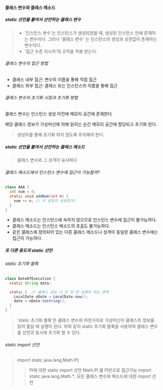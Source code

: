 #### 클래스 변수와 클래스 메소드
##### static 선언을 붙여서 선언하는 클래스 변수
> * '인스턴스 변수'는 인스턴스가 생성되었을 때, 생성된 인스턴스 안에 존재하는 변수이다. 그러나 '클래스 변수' 는 인스턴스의 생성과 상관없이 존재하는 변수이다.
> * '접근 수준 지시자'의 규칙을 적용 받는다.

###### 클래스 변수의 접근 방법
* 클래스 내부 접근: 변수의 이름을 통해 직접 접근
* 클래스 외부 접근: 클래스 또는 인스턴스의 이름을 통해 접근

###### 클래스 변수의 초기화 시점과 초기화 방법
클래스 변수는 인스턴스 생성 이전에 메모리 공간에 존재한다

해당 클래스 정보가 가상머신에 의해 읽히는 순간 메모리 공간에 할당되고 초기화 된다.
> 생성자를 통해 초기화 하지 않도록 주의해야 한다.

##### static 선언을 붙여서 선언하는 클래스 메소드
> 클래스 변수와 그 성격이 유사하다

###### 클래스 메소드에서 인스턴스 변수에 접근이 가능할까?
```java
class AAA {
  int num = 0;
  static void addNum(int n) {
    num += n; // 이 문장이 유효한가?
  }
}
```
* 클래스 메소드는 인스턴스에 속하지 않으므로 인스턴스 변수에 접근이 불가능하다. 
* 클래스 메소드는 인스턴스 메소드의 호출도 불가능하다.
* 같은 클래스에 정의되어 있는 다른 클래스 메소드나 성격이 동일한 클래스 변수에는 접근이 가능하다.


##### 또 다른 용도의 static 선언
###### static 초기화 블록
```java
class DateOfExecution {
  static String data;

  static {  // 클래스 로딩 시 단 한 번 실행되 되는 영역
    LocalDate nDate = LocalDate.now();
    date = nDate.tostring();
  }
}
```
> 'static 초기화 블록'은 클래스 변수와 마찬가지로 가상머신이 클래스의 정보를 읽어 들일 때 실행이 된다. 위와 같이 static 초기화 블록을 사용하여 클래스 변수를 선언과 동시에 초기화 할 수 있다.

###### static import 선언
> import static java.lang.Math.PI;
> > PI에 대한 static import 선언
> > Math.PI 를 PI만으로 접근가능
> import static java.lang.Math.*;
> > 모든 클래스 변수와 메소드에 대한 import 선언